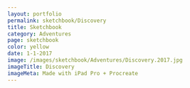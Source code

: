 ```yaml
---
layout: portfolio
permalink: sketchbook/Discovery
title: Sketchbook
category: Adventures
page: sketchbook
color: yellow
date: 1-1-2017
image: /images/sketchbook/Adventures/Discovery.2017.jpg
imageTitle: Discovery
imageMeta: Made with iPad Pro + Procreate
---
```

